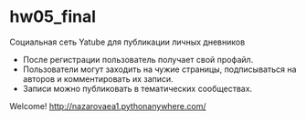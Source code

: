 # hw05_final
Социальная сеть Yatube для публикации личных дневников

- После регистрации пользователь получает свой профайл. 
- Пользователи могут заходить на чужие страницы, подписываться на авторов и комментировать их записи.
- Записи можно публиковать в тематических сообществах.

Welcome! http://nazarovaea1.pythonanywhere.com/

